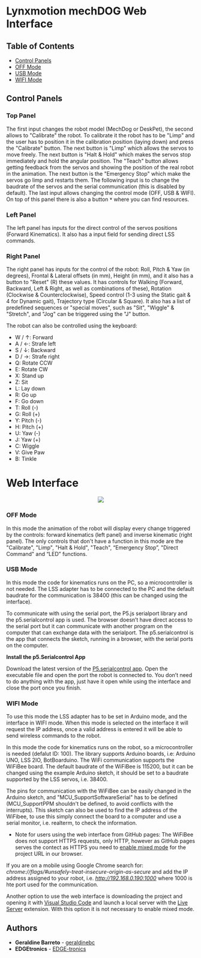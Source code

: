 # Lynxmotion mechDOG Web Interface

## Table of Contents
- [Control Panels](#control-panels)
- [OFF Mode](#off-mode)
- [USB Mode](#usb-mode)
- [WIFI Mode](#wifi-mode)

## Control Panels

### Top Panel

The first input changes the robot model (MechDog or DeskPet), the second allows to "Calibrate" the robot. To calibrate it the robot has to be "Limp" and the user has to position it in the calibration position (laying down) and press the "Calibrate" button. The next button is "Limp" which allows the servos to move freely. The next button is "Halt & Hold" which makes the servos stop immediately and hold the angular position. The "Teach" button allows getting feedback from the servos and showing the position of the real robot in the animation. The next button is the "Emergency Stop" which make the servos go limp and restarts them. The following input is to change the baudrate of the servos and the serial communication (this is disabled by default). The last input allows changing the control mode (OFF, USB & WIFI). On top of this panel there is also a button **˅** where you can find resources.

### Left Panel

The left panel has inputs for the direct control of the servos positions (Forward Kinematics). It also has a input field for sending direct LSS commands.

### Right Panel

The right panel has inputs for the control of the robot: Roll, Pitch & Yaw (in degrees), Frontal & Lateral offsets (in mm), Height (in mm), and it also has a button to "Reset" (R) these values. It has controls for Walking (Forward, Backward, Left & Right, as well as combinations of these), Rotation (Clockwise & Counterclockwise), Speed control (1-3 using the Static gait & 4 for Dynamic gait), Trajectory type (Circular & Square). It also has a list of predefined sequences or "special moves", such as "Sit", "Wiggle" & "Stretch", and "Jog" can be triggered using the "J" button.

The robot can also be controlled using the keyboard:

- W / ↑: Forward
- A / ←: Strafe left
- S / ↓: Backward
- D / →: Strafe right
- Q: Rotate CCW
- E: Rotate CW
- X: Stand up
- Z: Sit
- L: Lay down
- R: Go up
- F: Go down
- T: Roll (-)
- G: Roll (+)
- Y: Pitch (-)
- H: Pitch (+)
- U: Yaw (-)
- J: Yaw (+)
- C: Wiggle
- V: Give Paw
- B: Tinkle

# Web Interface

<p align="center">
  <img src="https://github.com/EDGE-tronics/Desk-Pet/blob/main/Sequencer-SFW/mechdog_interface/data/web-interface.png"/>
</p>


### OFF Mode

In this mode the animation of the robot will display every change triggered by the controls: forward kinematics (left panel) and inverse kinematic (right panel). The only controls that don't have a function in this mode are the "Calibrate", "Limp", "Halt & Hold", "Teach", “Emergency Stop”, "Direct Command" and “LED” functions.

### USB Mode

In this mode the code for kinematics runs on the PC, so a microcontroller is not needed. The LSS adapter has to be connected to the PC and the default baudrate for the communication is 38400 (this can be changed using the interface).

To communicate with using the serial port, the P5.js serialport library and the p5.serialcontrol app is used. The browser doesn’t have direct access to the serial port but it can communicate with another program on the computer that can exchange data with the serialport. The p5.serialcontrol is the app that connects the sketch, running in a browser, with the serial ports on the computer.

**Install the p5.Serialcontrol App**

Download the latest version of the [P5.serialcontrol app](https://github.com/p5-serial/p5.serialcontrol/releases). Open the executable file and open the port the robot is connected to. You don’t need to do anything with the app, just have it open while using the interface and close the port once you finish.

### WIFI Mode

To use this mode the LSS adapter has to be set in Arduino mode, and the interface in WIFI mode. When this mode is selected on the interface it will request the IP address, once a valid address is entered it will be able to send wireless commands to the robot.

In this mode the code for kinematics runs on the robot, so a microcontroller is needed (defalut ID: 100). The library supports Arduino boards, i.e: Arduino UNO, LSS 2IO, BotBoarduino. The WiFi communication supports the WiFiBee board. The default baudrate of the WiFiBee is 115200, but it can be changed using the example Arduino sketch, it should be set to a baudrate supported by the LSS servos, i.e. 38400.

The pins for communication with the WiFiBee can be easily changed in the Arduino sketch, and "MCU_SupportSoftwareSerial" has to be defined (MCU_SupportPPM shouldn't be defined, to avoid conflicts with the interrupts). This sketch can also be used to find the IP address of the WiFibee, to use this simply connect the board to a computer and use a serial monitor, i.e. realterm, to check the information.

* Note for users using the web interface from GitHub pages:
The WiFiBee does not support HTTPS requests, only HTTP, however as GitHub pages serves the contect as HTTPS you need to [enable mixed mode](https://experienceleague.adobe.com/docs/target/using/experiences/vec/troubleshoot-composer/mixed-content.html?lang=en) for the project URL in our browser.

If you are on a mobile using Google Chrome search for: *chrome://flags/#unsafely-treat-insecure-origin-as-secure* and add the IP address assigned to your robot, i.e. *http://192.168.0.190:1000* where 1000 is hte port used for the communication.

Another option to use the web interface is downloading the project and opening it with [Visual Studio Code](https://code.visualstudio.com/) and launch a local server with the [Live Server](https://marketplace.visualstudio.com/items?itemName=ritwickdey.LiveServer) extension. With this option it is not necessary to enable mixed mode.

## Authors

* **Geraldine Barreto** - [geraldinebc](https://github.com/geraldinebc)
* **EDGEtronics** - [EDGE-tronics](https://github.com/EDGE-tronics)
